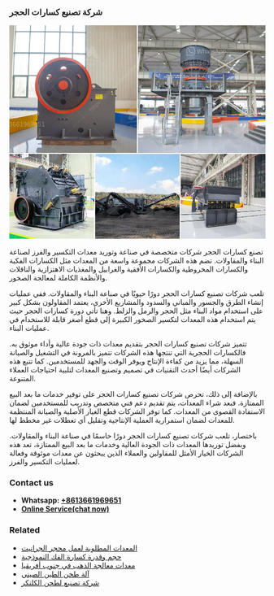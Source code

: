 <h3>شركة تصنيع كسارات الحجر</h3><img src='1701852382.jpg' alt=''><p>تصنع كسارات الحجر شركات متخصصة في صناعة وتوريد معدات التكسير والفرز لصناعة البناء والمقاولات. تضم هذه الشركات مجموعة واسعة من المعدات مثل الكسارات الفكية والكسارات المخروطية والكسارات الأفقية والغرابيل والمغذيات الاهتزازية والناقلات والأنظمة الكاملة لمعالجة الصخور.</p><p>تلعب شركات تصنيع كسارات الحجر دورًا حيويًا في صناعة البناء والمقاولات. ففي عمليات إنشاء الطرق والجسور والمباني والسدود والمشاريع الأخرى، يعتمد المقاولون بشكل كبير على استخدام مواد البناء مثل الحجر والرمل والزلط. وهنا تأتي دورة كسارات الحجر حيث يتم استخدام هذه المعدات لتكسير الصخور الكبيرة إلى قطع أصغر قابلة للاستخدام في عمليات البناء.</p><p>تتميز شركات تصنيع كسارات الحجر بتقديم معدات ذات جودة عالية وأداء موثوق به. فالكسارات الحجرية التي تنتجها هذه الشركات تتميز بالمرونة في التشغيل والصيانة السهلة، مما يزيد من كفاءة الإنتاج ويوفر الوقت والجهد للمستخدمين. كما تتبع هذه الشركات أيضًا أحدث التقنيات في تصميم وتصنيع المعدات لتلبية احتياجات العملاء المتنوعة.</p><p>بالإضافة إلى ذلك، تحرص شركات تصنيع كسارات الحجر على توفير خدمات ما بعد البيع الممتازة. فبعد شراء المعدات، يتم تقديم دعم فني متخصص وتدريب للمستخدمين لضمان الاستفادة القصوى من المعدات. كما توفر الشركات قطع الغيار الأصلية والصيانة المنتظمة للمعدات لضمان استمرارية العملية الإنتاجية وتقليل أي تعطلات غير مخطط لها.</p><p>باختصار، تلعب شركات تصنيع كسارات الحجر دورًا حاسمًا في صناعة البناء والمقاولات. وبفضل توريدها المعدات ذات الجودة العالية وخدمات ما بعد البيع الممتازة، تعد هذه الشركات الخيار الأمثل للمقاولين والعملاء الذين يبحثون عن معدات موثوقة وفعالة لعمليات التكسير والفرز.</p><h3>Contact us</h3><ul><li><strong>Whatsapp:&nbsp;<a href="https://wa.me/8613661969651">+8613661969651</a></strong></li><li><a href="https://swt.shibang-china.com/?git&amp;zhl&amp;شركة تصنيع كسارات الحجر"><strong>Online Service(chat now)</strong></a></li></ul><h3>Related</h3><ul><li><a href='المعدات المطلوبة لعمل محجر الجرانيت.md'>المعدات المطلوبة لعمل محجر الجرانيت</a></li><li><a href='حجم وقدرة كسارة الفك النموذجية.md'>حجم وقدرة كسارة الفك النموذجية</a></li><li><a href='معدات معالجة الذهب في جنوب أفريقيا.md'>معدات معالجة الذهب في جنوب أفريقيا</a></li><li><a href='آلة طحن الطين الصيني.md'>آلة طحن الطين الصيني</a></li><li><a href='شركة تصنيع لطحن الكلنكر.md'>شركة تصنيع لطحن الكلنكر</a></li></ul>